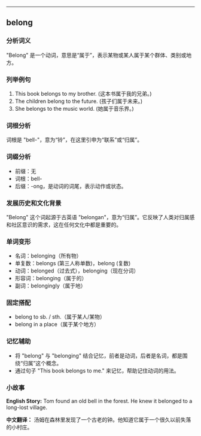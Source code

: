 
---------------
## belong
### 分析词义
"Belong" 是一个动词，意思是“属于”，表示某物或某人属于某个群体、类别或地方。

### 列举例句
1. This book belongs to my brother. (这本书属于我的兄弟。)
2. The children belong to the future. (孩子们属于未来。)
3. She belongs to the music world. (她属于音乐界。)

### 词根分析
词根是 "bell-"，意为“铃”，在这里引申为“联系”或“归属”。

### 词缀分析
- 前缀：无
- 词根：bell-
- 后缀：-ong，是动词的词尾，表示动作或状态。

### 发展历史和文化背景
"Belong" 这个词起源于古英语 "belongan"，意为“归属”。它反映了人类对归属感和社区意识的需求，这在任何文化中都是重要的。

### 单词变形
- 名词：belonging（所有物）
- 单复数：belongs (第三人称单数)，belong (复数)
- 动词：belonged（过去式），belonging（现在分词）
- 形容词：belonging（属于的）
- 副词：belongingly（属于地）

### 固定搭配
- belong to sb. / sth.（属于某人/某物）
- belong in a place（属于某个地方）

### 记忆辅助
- 将 "belong" 与 "belonging" 结合记忆，前者是动词，后者是名词，都是围绕“归属”这个概念。
- 通过句子 "This book belongs to me." 来记忆，帮助记住动词的用法。

### 小故事
**English Story:**
Tom found an old bell in the forest. He knew it belonged to a long-lost village.

**中文翻译：**
汤姆在森林里发现了一个古老的钟。他知道它属于一个很久以前失落的小村庄。

